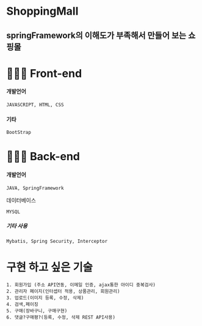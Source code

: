 # ShoppingMall
springFramework의 이해도가 부족해서 만들어 보는 쇼핑몰
--------------------------------------------------

# :man:🏻‍💻 Front-end

#### 개발언어
`````````````
JAVASCRIPT, HTML, CSS
`````````````
#### 기타
```````````````
BootStrap
```````````````
# :man:🏻‍💻 Back-end

#### 개발언어
```````````````
JAVA, SpringFramework
```````````````
데이터베이스
```````````````
MYSQL
```````````````
##### 기타 사용
```````````````
Mybatis, Spring Security, Interceptor
```````````````
# 구현 하고 싶은 기술
````````````````````````````````````````````````````
1. 회원가입 (주소 API연동, 이메일 인증, ajax통한 아이디 중복검사)
2. 관리자 페이지(인터셉터 적용, 상품관리, 회원관리)
3. 업로드(이미지 등록, 수정, 삭제)
4. 검색,페이징
5. 구매(장바구니, 구매구현)
6. 댓글?구매평?(등록, 수정, 삭제 REST API사용)
````````````````````````````````````````````````````
